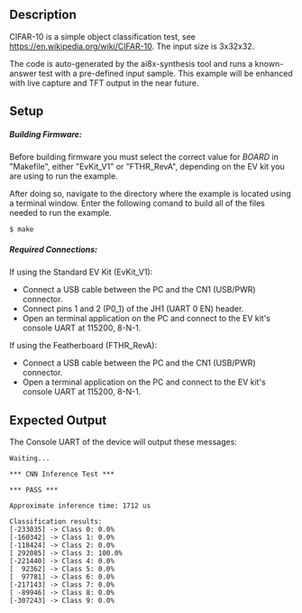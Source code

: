 ## Description

CIFAR-10 is a simple object classification test, see https://en.wikipedia.org/wiki/CIFAR-10. The input size is 3x32x32.

The code is auto-generated by the ai8x-synthesis tool and runs a known-answer
test with a pre-defined input sample. This example will be enhanced with live capture and TFT
output in the near future.

## Setup

##### Building Firmware:
Before building firmware you must select the correct value for _BOARD_  in "Makefile", either "EvKit\_V1" or "FTHR\_RevA", depending on the EV kit you are using to run the example.

After doing so, navigate to the directory where the example is located using a terminal window. Enter the following comand to build all of the files needed to run the example.

```
$ make
```

##### Required Connections:

If using the Standard EV Kit (EvKit_V1):
-   Connect a USB cable between the PC and the CN1 (USB/PWR) connector.
-   Connect pins 1 and 2 (P0_1) of the JH1 (UART 0 EN) header.
-   Open an terminal application on the PC and connect to the EV kit's console UART at 115200, 8-N-1.

If using the Featherboard (FTHR_RevA):
-   Connect a USB cable between the PC and the CN1 (USB/PWR) connector.
-   Open a terminal application on the PC and connect to the EV kit's console UART at 115200, 8-N-1.

## Expected Output

The Console UART of the device will output these messages:

```
Waiting...

*** CNN Inference Test ***

*** PASS ***

Approximate inference time: 1712 us

Classification results:
[-233035] -> Class 0: 0.0%
[-160342] -> Class 1: 0.0%
[-118424] -> Class 2: 0.0%
[ 292085] -> Class 3: 100.0%
[-221440] -> Class 4: 0.0%
[  92362] -> Class 5: 0.0%
[  97781] -> Class 6: 0.0%
[-217143] -> Class 7: 0.0%
[ -89946] -> Class 8: 0.0%
[-307243] -> Class 9: 0.0%
```

